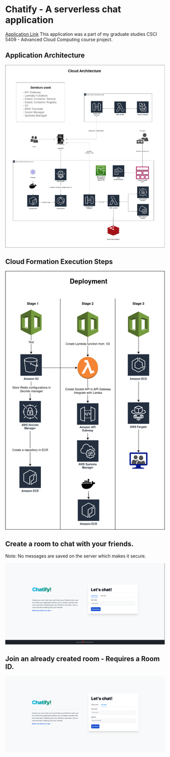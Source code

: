 # Chatify - A serverless chat application

[Application Link](https://app-chatify.netlify.app/)
This application was a part of my graduate studies CSCI 5409 - Advanced Cloud Computing course project. 


## Application Architecture
![Application architecture](./img/architecture.png)


## Cloud Formation Execution Steps
![Cloud Formation](./server/cloud_formation/Deployment.jpg)


## Create a room to chat with your friends.
Note: No messages are saved on the server which makes it secure.

![Create room ID](./img/create-room.png)

## Join an already created room - Requires a Room ID.
![Alt text](./img/join-room.png)

